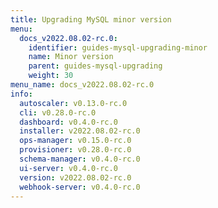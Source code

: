 ```yaml
---
title: Upgrading MySQL minor version
menu:
  docs_v2022.08.02-rc.0:
    identifier: guides-mysql-upgrading-minor
    name: Minor version
    parent: guides-mysql-upgrading
    weight: 30
menu_name: docs_v2022.08.02-rc.0
info:
  autoscaler: v0.13.0-rc.0
  cli: v0.28.0-rc.0
  dashboard: v0.4.0-rc.0
  installer: v2022.08.02-rc.0
  ops-manager: v0.15.0-rc.0
  provisioner: v0.28.0-rc.0
  schema-manager: v0.4.0-rc.0
  ui-server: v0.4.0-rc.0
  version: v2022.08.02-rc.0
  webhook-server: v0.4.0-rc.0
---
```


